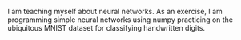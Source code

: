 I am teaching myself about neural networks.  As an exercise, I am programming simple neural networks using numpy practicing on the ubiquitous MNIST dataset for classifying handwritten digits.
